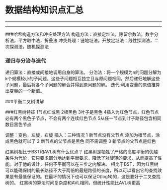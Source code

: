 # 数据结构知识点汇总
***

***
###哈希构造方法和冲突处理方法
构造方法：直接定址法，除留余数法，数字分析法，平方取中法，折叠法
冲突处理：链地址法，开放定址法：线性探测法，二次探测法，随机探测法
### 递归与分治与迭代
递归算法：直接或间接地调用自身的算法。
分治法：将一个规模为n的问题分解为k个规模较小的子问题，这些子问题相互独立且与原问题相同，然后递归地解这些子问题，最后将各个子问题的解合并得到原问题的解。
迭代:利用变量的原值推算出变量的一个新值。

###平衡二叉树讲解
[](https://www.cnblogs.com/suimeng/p/4560056.html)

###红黑树特征
1节点红或黑
2根黑色
3叶子是黑色
4插入为红色节点，红色节点必有两个黑色子节点，不会有两个连续红色节点
5从任一节点到叶子路径包含相同数目黑色节点

调整：变色，左旋，右旋
插入：三种情况
1 新节点没有父节点
添加为根节点，涂成黑色就可以了
2 新节点的父节点是黑色
同不需调整
3 新节点的父节点是红色

红黑树相比于BST和AVL树有什么优点？
红黑树是牺牲了严格的高度平衡的优越条件为代价，它只要求部分地达到平衡要求，降低了对旋转的要求，从而提高了性能。对于他的设计，任何不平衡可以在三步之内解决。
相比于BST，因为红黑树可以能确保树的最长路径不大于两倍的最短路径的长度，所以可以看出它的查找效果是有最低保证的。在最坏的情况下也可以保证O(logN)的，这是要好于二叉查找树的。
红黑树的算法时间复杂度和AVL相同，但统计性能比AVL树更高